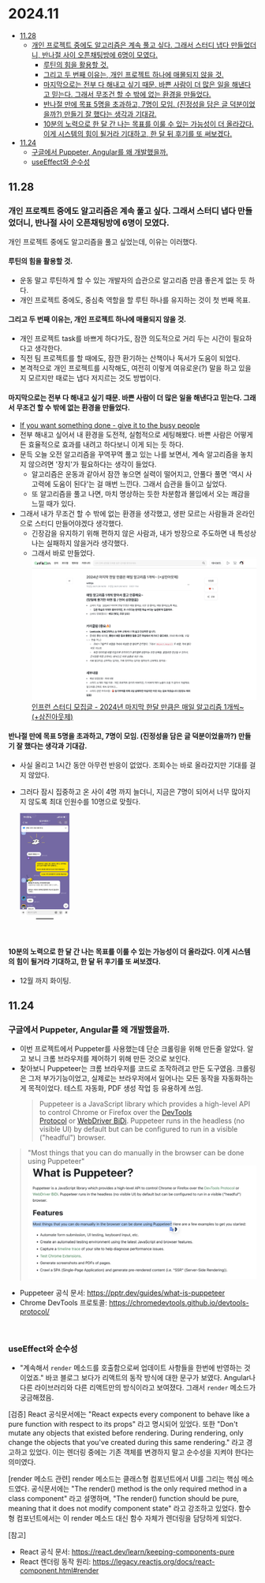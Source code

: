 # 2024.11

<!-- toc -->

- [11.28](#1128)
  - [개인 프로젝트 중에도 알고리즘은 계속 풀고 싶다. 그래서 스터디 냅다 만들었더니, 반나절 사이 오픈채팅방에 6명이 모였다.](#%EA%B0%9C%EC%9D%B8-%ED%94%84%EB%A1%9C%EC%A0%9D%ED%8A%B8-%EC%A4%91%EC%97%90%EB%8F%84-%EC%95%8C%EA%B3%A0%EB%A6%AC%EC%A6%98%EC%9D%80-%EA%B3%84%EC%86%8D-%ED%92%80%EA%B3%A0-%EC%8B%B6%EB%8B%A4-%EA%B7%B8%EB%9E%98%EC%84%9C-%EC%8A%A4%ED%84%B0%EB%94%94-%EB%83%85%EB%8B%A4-%EB%A7%8C%EB%93%A4%EC%97%88%EB%8D%94%EB%8B%88-%EB%B0%98%EB%82%98%EC%A0%88-%EC%82%AC%EC%9D%B4-%EC%98%A4%ED%94%88%EC%B1%84%ED%8C%85%EB%B0%A9%EC%97%90-6%EB%AA%85%EC%9D%B4-%EB%AA%A8%EC%98%80%EB%8B%A4)
    - [루틴의 힘을 활용할 것.](#%EB%A3%A8%ED%8B%B4%EC%9D%98-%ED%9E%98%EC%9D%84-%ED%99%9C%EC%9A%A9%ED%95%A0-%EA%B2%83)
    - [그리고 두 번째 이유는, 개인 프로젝트 하나에 매몰되지 않을 것.](#%EA%B7%B8%EB%A6%AC%EA%B3%A0-%EB%91%90-%EB%B2%88%EC%A7%B8-%EC%9D%B4%EC%9C%A0%EB%8A%94-%EA%B0%9C%EC%9D%B8-%ED%94%84%EB%A1%9C%EC%A0%9D%ED%8A%B8-%ED%95%98%EB%82%98%EC%97%90-%EB%A7%A4%EB%AA%B0%EB%90%98%EC%A7%80-%EC%95%8A%EC%9D%84-%EA%B2%83)
    - [마지막으로는 전부 다 해내고 싶기 때문. 바쁜 사람이 더 많은 일을 해낸다고 믿는다. 그래서 무조건 할 수 밖에 없는 환경을 만들었다.](#%EB%A7%88%EC%A7%80%EB%A7%89%EC%9C%BC%EB%A1%9C%EB%8A%94-%EC%A0%84%EB%B6%80-%EB%8B%A4-%ED%95%B4%EB%82%B4%EA%B3%A0-%EC%8B%B6%EA%B8%B0-%EB%95%8C%EB%AC%B8-%EB%B0%94%EC%81%9C-%EC%82%AC%EB%9E%8C%EC%9D%B4-%EB%8D%94-%EB%A7%8E%EC%9D%80-%EC%9D%BC%EC%9D%84-%ED%95%B4%EB%82%B8%EB%8B%A4%EA%B3%A0-%EB%AF%BF%EB%8A%94%EB%8B%A4-%EA%B7%B8%EB%9E%98%EC%84%9C-%EB%AC%B4%EC%A1%B0%EA%B1%B4-%ED%95%A0-%EC%88%98-%EB%B0%96%EC%97%90-%EC%97%86%EB%8A%94-%ED%99%98%EA%B2%BD%EC%9D%84-%EB%A7%8C%EB%93%A4%EC%97%88%EB%8B%A4)
    - [반나절 만에 목표 5명을 초과하고, 7명이 모임. (진정성을 담은 글 덕분이었을까?) 만들기 잘 했다는 생각과 기대감.](#%EB%B0%98%EB%82%98%EC%A0%88-%EB%A7%8C%EC%97%90-%EB%AA%A9%ED%91%9C-5%EB%AA%85%EC%9D%84-%EC%B4%88%EA%B3%BC%ED%95%98%EA%B3%A0-7%EB%AA%85%EC%9D%B4-%EB%AA%A8%EC%9E%84-%EC%A7%84%EC%A0%95%EC%84%B1%EC%9D%84-%EB%8B%B4%EC%9D%80-%EA%B8%80-%EB%8D%95%EB%B6%84%EC%9D%B4%EC%97%88%EC%9D%84%EA%B9%8C-%EB%A7%8C%EB%93%A4%EA%B8%B0-%EC%9E%98-%ED%96%88%EB%8B%A4%EB%8A%94-%EC%83%9D%EA%B0%81%EA%B3%BC-%EA%B8%B0%EB%8C%80%EA%B0%90)
    - [10분의 노력으로 한 달 간 나는 목표를 이룰 수 있는 가능성이 더 올라갔다. 이게 시스템의 힘이 될거라 기대하고, 한 달 뒤 후기를 또 써보겠다.](#10%EB%B6%84%EC%9D%98-%EB%85%B8%EB%A0%A5%EC%9C%BC%EB%A1%9C-%ED%95%9C-%EB%8B%AC-%EA%B0%84-%EB%82%98%EB%8A%94-%EB%AA%A9%ED%91%9C%EB%A5%BC-%EC%9D%B4%EB%A3%B0-%EC%88%98-%EC%9E%88%EB%8A%94-%EA%B0%80%EB%8A%A5%EC%84%B1%EC%9D%B4-%EB%8D%94-%EC%98%AC%EB%9D%BC%EA%B0%94%EB%8B%A4-%EC%9D%B4%EA%B2%8C-%EC%8B%9C%EC%8A%A4%ED%85%9C%EC%9D%98-%ED%9E%98%EC%9D%B4-%EB%90%A0%EA%B1%B0%EB%9D%BC-%EA%B8%B0%EB%8C%80%ED%95%98%EA%B3%A0-%ED%95%9C-%EB%8B%AC-%EB%92%A4-%ED%9B%84%EA%B8%B0%EB%A5%BC-%EB%98%90-%EC%8D%A8%EB%B3%B4%EA%B2%A0%EB%8B%A4)
- [11.24](#1124)
  - [구글에서 Puppeter, Angular를 왜 개발했을까.](#%EA%B5%AC%EA%B8%80%EC%97%90%EC%84%9C-puppeter-angular%EB%A5%BC-%EC%99%9C-%EA%B0%9C%EB%B0%9C%ED%96%88%EC%9D%84%EA%B9%8C)
  - [useEffect와 순수성](#useeffect%EC%99%80-%EC%88%9C%EC%88%98%EC%84%B1)

<!-- tocstop -->

## 11.28

### 개인 프로젝트 중에도 알고리즘은 계속 풀고 싶다. 그래서 스터디 냅다 만들었더니, 반나절 사이 오픈채팅방에 6명이 모였다.

개인 프로젝트 중에도 알고리즘을 풀고 싶었는데, 이유는 이러했다.

#### 루틴의 힘을 활용할 것.

- 운동 말고 루틴하게 할 수 있는 개발자의 습관으로 알고리즘 만큼 좋은게 없는 듯 하다.
- 개인 프로젝트 중에도, 중심축 역할을 할 루틴 하나를 유지하는 것이 첫 번째 목표.

#### 그리고 두 번째 이유는, 개인 프로젝트 하나에 매몰되지 않을 것.

- 개인 프로젝트 task를 바쁘게 하다가도, 잠깐 의도적으로 거리 두는 시간이 필요하다고 생각한다.
- 직전 팀 프로젝트를 할 때에도, 잠깐 환기하는 산책이나 독서가 도움이 되었다.
- 본격적으로 개인 프로젝트를 시작해도, 여전히 이렇게 여유로운(?) 말을 하고 있을지 모르지만 때로는 냅다 저지르는 것도 방법이다.

#### 마지막으로는 전부 다 해내고 싶기 때문. 바쁜 사람이 더 많은 일을 해낸다고 믿는다. 그래서 무조건 할 수 밖에 없는 환경을 만들었다.

- [If you want something done - give it to the busy people](https://www.linkedin.com/pulse/you-want-something-done-give-busy-people-admir-hadzic/)
- 전부 해내고 싶어서 내 환경을 도전적, 실험적으로 세팅해봤다. 바쁜 사람은 어떻게든 효율적으로 효과를 내려고 하다보니 이게 되는 듯 하다.
- 문득 오늘 오전 알고리즘을 꾸역꾸역 풀고 있는 나를 보면서, 계속 알고리즘을 놓치지 않으려면 '장치'가 필요하다는 생각이 들었다.
  - 알고리즘은 운동과 같아서 잠깐 놓으면 실력이 떨어지고, 안풀다 풀면 '역시 사고력에 도움이 된다'는 걸 매번 느낀다. 그래서 습관을 들이고 싶었다.
  - 또 알고리즘을 풀고 나면, 마치 명상하는 듯한 차분함과 몰입에서 오는 쾌감을 느낄 때가 있다.
- 그래서 내가 무조건 할 수 밖에 없는 환경을 생각했고, 생판 모르는 사람들과 온라인으로 스터디 만들어야겠다 생각했다.
  - 긴장감을 유지하기 위해 편하지 않은 사람과, 내가 방장으로 주도하면 내 특성상 나는 실패하지 않을거라 생각했다.
  - 그래서 바로 만들었다.
    ![retro-1128-algorithm](/assets/retro-1128-algorithm.png)
    [인프런 스터디 모집글 - 2024년 마지막 한달 만큼은 매일 알고리즘 1개씩~ (+삼진아웃제)](https://www.inflearn.com/studies/1445278/2024%EB%85%84-%EB%A7%88%EC%A7%80%EB%A7%89-%ED%95%9C%EB%8B%AC-%EB%A7%8C%ED%81%BC%EC%9D%80-%EB%A7%A4%EC%9D%BC-%EC%95%8C%EA%B3%A0%EB%A6%AC%EC%A6%98-1%EA%B0%9C%EC%94%A9-%EC%82%BC%EC%A7%84%EC%95%84%EC%9B%83%EC%A0%9C)

#### 반나절 만에 목표 5명을 초과하고, 7명이 모임. (진정성을 담은 글 덕분이었을까?) 만들기 잘 했다는 생각과 기대감.

- 사실 올리고 1시간 동안 아무런 반응이 없었다. 조회수는 바로 올라갔지만 기대를 걸지 않았다.
- 그러다 잠시 집중하고 온 사이 4명 까지 늘더니, 지금은 7명이 되어서 너무 많아지지 않도록 최대 인원수를 10명으로 맞췄다.

  <img width="100" src="../assets/retro-1128-algorithm-openchat.jpeg" alt="retro-1128-algorithm-openchat" >

<br>

#### 10분의 노력으로 한 달 간 나는 목표를 이룰 수 있는 가능성이 더 올라갔다. 이게 시스템의 힘이 될거라 기대하고, 한 달 뒤 후기를 또 써보겠다.

- 12월 까지 화이팅.

## 11.24

### 구글에서 Puppeter, Angular를 왜 개발했을까.

- 이번 프로젝트에서 Puppeter를 사용했는데 단순 크롤링을 위해 만든줄 알았다. 알고 보니 크롬 브라우저를 제어하기 위해 만든 것으로 보인다.
- 찾아보니 Puppeteer는 크롬 브라우저를 코드로 조작하려고 만든 도구였음. 크롤링은 그저 부가기능이었고, 실제로는 브라우저에서 일어나는 모든 동작을 자동화하는게 목적이었다. 테스트 자동화, PDF 생성 작업 등 유용하게 쓰임.
  > Puppeteer is a JavaScript library which provides a high-level API to control Chrome or Firefox over the [DevTools Protocol](https://chromedevtools.github.io/devtools-protocol/) or [WebDriver BiDi](https://pptr.dev/webdriver-bidi). Puppeteer runs in the headless (no visible UI) by default but can be configured to run in a visible ("headful") browser.

> "Most things that you can do manually in the browser can be done using Puppeteer"
> ![daily-puppeteer-feature](/assets/daily-puppeteer-feature.png)

- Puppeteer 공식 문서: https://pptr.dev/guides/what-is-puppeteer
- Chrome DevTools 프로토콜: https://chromedevtools.github.io/devtools-protocol/

<br>

### useEffect와 순수성

- "계속해서 `render` 메소드를 호출함으로써 업데이트 사항들을 한번에 반영하는 것이었죠." 바코 블로그 보다가 리액트의 동작 방식에 대한 문구가 보였다. Angular나 다른 라이브러리와 다른 리액트만의 방식이라고 보여졌다. 그래서 `render` 메소드가 궁금해졌음.

[검증] React 공식문서에는 "React expects every component to behave like a pure function with respect to its props" 라고 명시되어 있었다. 또한 "Don't mutate any objects that existed before rendering. During rendering, only change the objects that you've created during this same rendering." 라고 경고하고 있었다. 이는 렌더링 중에는 기존 객체를 변경하지 말고 순수성을 지켜야 한다는 의미였다.

[render 메소드 관련]
render 메소드는 클래스형 컴포넌트에서 UI를 그리는 핵심 메소드였다. 공식문서에는 "The render() method is the only required method in a class component" 라고 설명하며, "The render() function should be pure, meaning that it does not modify component state" 라고 강조하고 있었다. 함수형 컴포넌트에서는 이 render 메소드 대신 함수 자체가 렌더링을 담당하게 되었다.

[참고]

- React 공식 문서: https://react.dev/learn/keeping-components-pure
- React 렌더링 동작 원리: https://legacy.reactjs.org/docs/react-component.html#render
